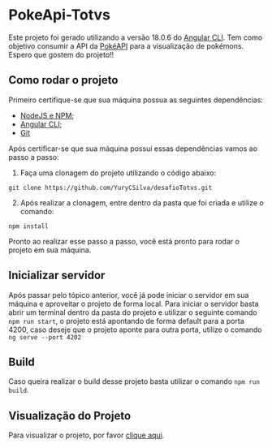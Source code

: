 # PokeApi-Totvs

Este projeto foi gerado utilizando a versão 18.0.6 do [Angular CLI](https://github.com/angular/angular-cli). Tem como objetivo consumir a API da [PokéAPI](https://pokeapi.co/) para a visualização de pokémons. Espero que gostem do projeto!!

## Como rodar o projeto
Primeiro certifique-se que sua máquina possua as seguintes dependências:
- [NodeJS e NPM](https://nodejs.org/en/download/package-manager/current);
- [Angular CLI](https://angular.dev/tools/cli/setup-local);
- [Git](https://git-scm.com/downloads)

Após certificar-se que sua máquina possui essas dependências vamos ao passo a passo:
1. Faça uma clonagem do projeto utilizando o código abaixo:
 ```
 git clone https://github.com/YuryCSilva/desafioTotvs.git
 ```
 

2. Após realizar a clonagem, entre dentro da pasta que foi criada e utilize o comando:
```
npm install
```

Pronto ao realizar esse passo a passo, você está pronto para rodar o projeto em sua máquina.

## Inicializar servidor

Após passar pelo tópico anterior, você já pode iniciar o servidor em sua máquina e aproveitar o projeto de forma local. Para iniciar o servidor basta abrir um terminal dentro da pasta do projeto e utilizar o seguinte comando ```npm run start```, o projeto está apontando de forma default para a porta 4200, caso deseje que o projeto aponte para outra porta, utilize o comando ```ng serve --port 4202```

## Build

Caso queira realizar o build desse projeto basta utilizar o comando ```npm run build```.

## Visualização do Projeto

Para visualizar o projeto, por favor [clique aqui](https://yurycsilva.github.io/desafioTotvs/).